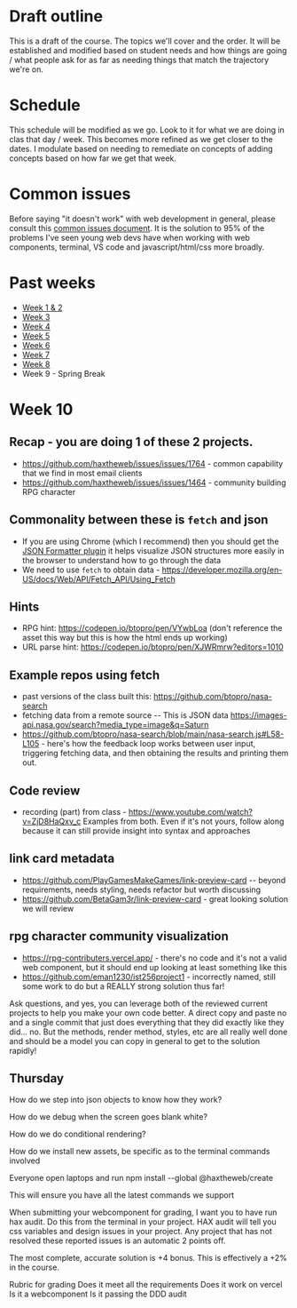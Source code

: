 # Draft outline
This is a draft of the course. The topics we'll cover and the order. It will be established and modified based on student needs and how things are going / what people ask for as far as needing things that match the trajectory we're on.

# Schedule
This schedule will be modified as we go. Look to it for what we are doing in clas that day / week. This becomes more refined as we get closer to the dates. I modulate based on needing to remediate on concepts of adding concepts based on how far we get that week.

# Common issues
Before saying "it doesn't work" with web development in general, please consult this [common issues document](common-issues.md). It is the solution to 95% of the problems I've seen young web devs have when working with web components, terminal, VS code and javascript/html/css more broadly.

# Past weeks
- [Week 1 & 2](sp25/week-1-2.md)
- [Week 3](sp25/week-3.md)
- [Week 4](sp25/week-4.md)
- [Week 5](sp25/week-5.md)
- [Week 6](sp25/week-6.md)
- [Week 7](sp25/week-7.md)
- [Week 8](sp25/week-8.md)
- Week 9 - Spring Break


# Week 10
## Recap - you are doing 1 of these 2 projects.
- https://github.com/haxtheweb/issues/issues/1764 - common capability that we find in most email clients
- https://github.com/haxtheweb/issues/issues/1464 - community building RPG character

## Commonality between these is `fetch` and json
- If you are using Chrome (which I recommend) then you should get the [JSON Formatter plugin](https://chromewebstore.google.com/detail/json-formatter/bcjindcccaagfpapjjmafapmmgkkhgoa?hl=en) it helps visualize JSON structures more easily in the browser to understand how to go through the data
- We need to use `fetch` to obtain data - https://developer.mozilla.org/en-US/docs/Web/API/Fetch_API/Using_Fetch

## Hints
- RPG hint: https://codepen.io/btopro/pen/VYwbLoa (don't reference the asset this way but this is how the html ends up working)
- URL parse hint: https://codepen.io/btopro/pen/XJWRmrw?editors=1010

## Example repos using fetch
- past versions of the class built this: https://github.com/btopro/nasa-search
- fetching data from a remote source -- This is JSON data https://images-api.nasa.gov/search?media_type=image&q=Saturn
- https://github.com/btopro/nasa-search/blob/main/nasa-search.js#L58-L105 - here's how the feedback loop works between user input, triggering fetching data, and then obtaining the results and printing them out.

## Code review
- recording (part) from class - https://www.youtube.com/watch?v=ZjD8HaQxv_c
Examples from both. Even if it's not yours, follow along because it can still provide insight into syntax and approaches
## link card metadata
- https://github.com/PlayGamesMakeGames/link-preview-card -- beyond requirements, needs styling, needs refactor but worth discussing
- https://github.com/BetaGam3r/link-preview-card - great looking solution we will review

## rpg character community visualization
- https://rpg-contributers.vercel.app/ - there's no code and it's not a valid web component, but it should end up looking at least something like this
- https://github.com/eman1230/ist256project1 - incorrectly named, still some work to do but a REALLY strong solution thus far!

Ask questions, and yes, you can leverage both of the reviewed current projects to help you make your own code better. A direct copy and paste no and a single commit that just does everything that they did exactly like they did... no. But the methods, render method, styles, etc are all really well done and should be a model you can copy in general to get to the solution rapidly!

## Thursday

How do we step into json objects to know how they work?

How do we debug when the screen goes blank white?

How do we do conditional rendering?

How do we install new assets, be specific as to the terminal commands involved

Everyone open laptops and run npm install --global @haxtheweb/create 

This will ensure you have all the latest commands we support

When submitting your webcomponent for grading, I want you to have run hax audit. Do this from the terminal in your project. HAX audit will tell you css variables and design issues in your project. Any project that has not resolved these reported issues is an automatic 2 points off.

The most complete, accurate solution is +4 bonus. This is effectively a +2% in the course.

Rubric for grading 
Does it meet all the requirements 
Does it work on vercel
Is it a webcomponent 
Is it passing the DDD audit
